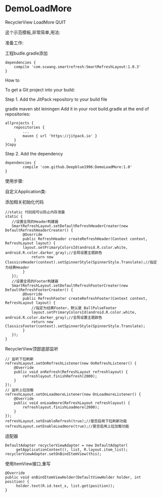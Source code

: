# DemoLoadMore
RecyclerView LoadMore QUIT

这个示范模板,非常简单,用法:
 
准备工作:
 
工程budle.gradle添加
<pre><code>dependencies {
    compile 'com.scwang.smartrefresh:SmartRefreshLayout:1.0.3'
}
</code></pre>

How to

To get a Git project into your build:

Step 1. Add the JitPack repository to your build file

gradle
maven
sbt
leiningen
Add it in your root build.gradle at the end of repositories:

	allprojects {
		repositories {
			...
			maven { url 'https://jitpack.io' }
		}
	}Copy
Step 2. Add the dependency

	dependencies {
	        compile 'com.github.Deepblue1996:DemoLoadMore:1.0'
	}

使用步骤:

自定义Application类:

添加相关初始化代码
<pre><code>//static 代码段可以防止内存泄露
static {
   //设置全局的Header构建器
   SmartRefreshLayout.setDefaultRefreshHeaderCreater(new DefaultRefreshHeaderCreater() {
        @Override
        public RefreshHeader createRefreshHeader(Context context, RefreshLayout layout) {
        layout.setPrimaryColorsId(android.R.color.white, android.R.color.darker_gray);//全局设置主题颜色
            return new ClassicsHeader(context).setSpinnerStyle(SpinnerStyle.Translate);//指定为经典Header
        }
   });
   //设置全局的Footer构建器
   SmartRefreshLayout.setDefaultRefreshFooterCreater(new DefaultRefreshFooterCreater() {
        @Override
        public RefreshFooter createRefreshFooter(Context context, RefreshLayout layout) {
            //指定为经典Footer，默认是 BallPulseFooter
            layout.setPrimaryColorsId(android.R.color.white, android.R.color.darker_gray);//全局设置主题颜色
            return new ClassicsFooter(context).setSpinnerStyle(SpinnerStyle.Translate);
        }
   });
}
</code></pre>
RecyclerView顶部底部监听
<pre><code>// 监听下拉刷新
refreshLayout.setOnRefreshListener(new OnRefreshListener() {
    @Override
    public void onRefresh(RefreshLayout refreshlayout) {
        refreshlayout.finishRefresh(2000);
    }
});
// 监听上拉加载
refreshLayout.setOnLoadmoreListener(new OnLoadmoreListener() {
    @Override
    public void onLoadmore(RefreshLayout refreshlayout) {
        refreshlayout.finishLoadmore(2000);
    }
});
refreshLayout.setEnableRefresh(true);//是否启用下拉刷新功能
refreshLayout.setEnableLoadmore(true);//是否启用上拉加载功能
</code></pre>
适配器
<pre><code>DefaultAdapter recyclerViewAdapter = new DefaultAdapter(
     getApplicationContext(), list, R.layout.item_list);
recyclerViewAdapter.setOnBindItemView(this);
</code></pre>
使用ItemView接口,重写
<pre><code>@Override
public void onBindItemViewHolder(DefaultViewHolder holder, int position) {
     holder.text(R.id.text_x, list.get(position));
}
</code></pre>
